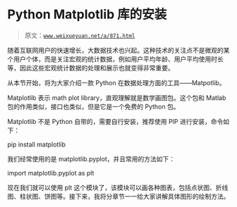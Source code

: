 # Python Matplotlib 库的安装

> 原文：[`www.weixueyuan.net/a/871.html`](http://www.weixueyuan.net/a/871.html)

随着互联网用户的快速增长，大数据技术也兴起。这种技术的关注点不是微观的某个用户个体，而是关注宏观的统计数据，例如用户平均年龄、用户平均使用时长等，因此这些宏观统计数据的处理和展示也就变得非常重要。

从本节开始，将为大家介绍一款 Python 在数据处理方面的工具——Matpotlib。

Matplotlib 表示 math plot library，直观理解就是数学画图包。这个包和 Matlab 包的作用类似，接口也类似，但是它是一个免费的 Python 包。

Matplotlib 不是 Python 自带的，需要自行安装，推荐使用 PIP 进行安装，命令如下：

pip install matplotlib

我们经常使用的是 matplotlib.pyplot，并且常用的方法如下：

import matplotlib.pyplot as plt

现在我们就可以使用 plt 这个模块了，该模块可以画各种图表，包括点状图、折线图、柱状图、饼图等。接下来，我将分章节一一给大家讲解具体图形的绘制方法。